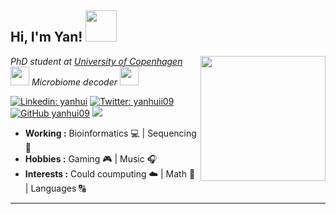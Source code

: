 <h2> Hi, I'm Yan! <img src="https://media.giphy.com/media/XbsO51SFsJgome55fB/source.gif" width="50"></h2>
<img align='right' src="https://media.giphy.com/media/EOfr3pMsihGmzZFo2B/source.gif" width="200">
<p><em>PhD student at <a href="https://www.ku.dk/">University of Copenhagen</a><img src="https://media.giphy.com/media/H1qAEy85tdGzHDjvaC/source.gif" width="30"> Microbiome decoder <img src="https://media.giphy.com/media/WUlplcMpOCEmTGBtBW/giphy.gif" width="30">
</em></p>

[![Linkedin: yanhui](https://img.shields.io/badge/-yanhui-blue?style=flat-square&logo=Linkedin&logoColor=white&link=https://www.linkedin.com/in/yan-hui-376870a5/)](https://www.linkedin.com/in/yan-hui-376870a5/)
[![Twitter: yanhuii09](https://img.shields.io/twitter/follow/yanhuii09?style=social)](https://twitter.com/yanhuii09)
[![GitHub yanhui09](https://img.shields.io/github/followers/yanhui09?label=follow&style=social)](https://github.com/yanhui09)
![](https://komarev.com/ghpvc/?username=yanhui09&style=flat-square)

-  **Working :**  Bioinformatics :computer: | Sequencing :dna: 
-  **Hobbies :** Gaming :video_game: | Music :headphones:
-  **Interests :** Could coumputing :cloud: | Math :1234: | Languages :capital_abcd:
---------------------------------------------------------------------------------------------------------------------------------------------------------------------------------
<!-- img align="right" height="180" src="https://github-readme-stats.vercel.app/api/top-langs/?username=yanhui09&show_icons=true&layout=compact&langs_count=8" />
<!-- img height="180" src="https://github-readme-stats.vercel.app/api?username=yanhui09&&theme=default" />
